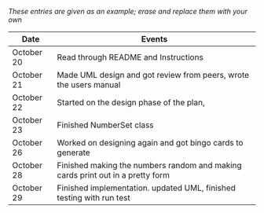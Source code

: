 *These entries are given as an example; erase and replace them with your own*

| Date        | Events
|-------------|--------------------
| October 20  | Read through README and Instructions
| October 21  | Made UML design and got review from peers, wrote the users manual 
| October 22  | Started on the design phase of the plan,
| October 23 | Finished NumberSet class
| October 26 | Worked on designing again and got bingo cards to generate
| October 28 | Finished making the numbers random and making cards print out in a pretty form 
| October 29 | Finished implementation. updated UML, finished testing with run test
